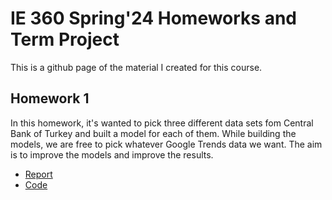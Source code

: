 # IE 360 Spring'24 Homeworks and Term Project
 
 This is a github page of the material I created for this course.

 ## Homework 1
 In this homework, it's wanted to pick three different data sets fom Central Bank of Turkey and built a model for each of them. While building the models, we are free to pick whatever Google Trends data we want. The aim is to improve the models and improve the results.

- [Report](Homework_1\homework1.html)
- [Code](https://github.com/BU-IE-360/spring24-ebrarbastan/blob/main/Homework_1/homework1.ipynb)